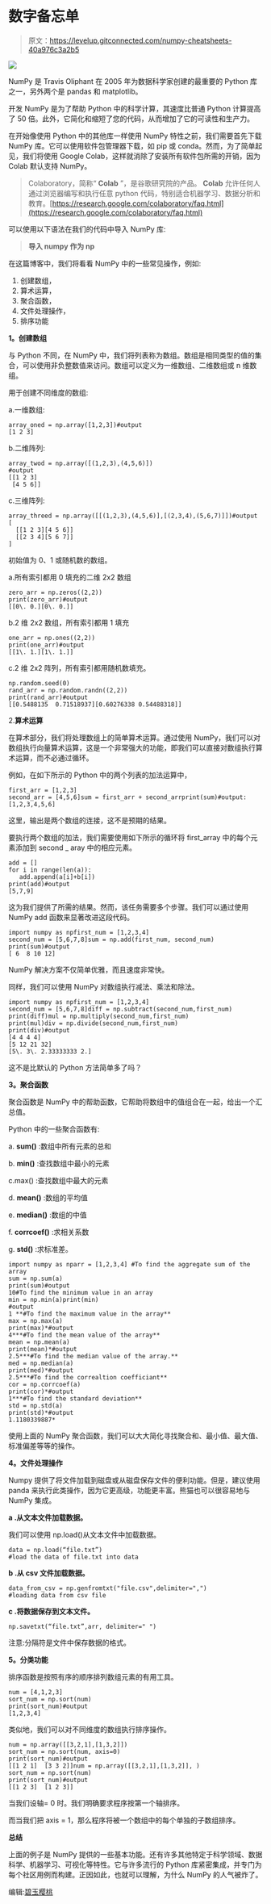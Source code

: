 # 数字备忘单

> 原文：<https://levelup.gitconnected.com/numpy-cheatsheets-40a976c3a2b5>

![](img/466f745d5c5bc36d771b2e4c1c2a673d.png)

NumPy 是 Travis Oliphant 在 2005 年为数据科学家创建的最重要的 Python 库之一，另外两个是 pandas 和 matplotlib。

开发 NumPy 是为了帮助 Python 中的科学计算，其速度比普通 Python 计算提高了 50 倍。此外，它简化和缩短了您的代码，从而增加了它的可读性和生产力。

在开始像使用 Python 中的其他库一样使用 NumPy 特性之前，我们需要首先下载 NumPy 库。它可以使用软件包管理器下载，如 pip 或 conda。然而，为了简单起见，我们将使用 Google Colab，这样就消除了安装所有软件包所需的开销，因为 Colab 默认支持 NumPy。

> Colaboratory，简称“ **Colab** ”，是谷歌研究院的产品。 **Colab** 允许任何人通过浏览器编写和执行任意 python 代码，特别适合机器学习、数据分析和教育。[https://research.google.com/colaboratory/faq.html](https://research.google.com/colaboratory/faq.html)

可以使用以下语法在我们的代码中导入 NumPy 库:

> **导入 numpy 作为 np**

在这篇博客中，我们将看看 NumPy 中的一些常见操作，例如:

1.  创建数组，
2.  算术运算，
3.  聚合函数，
4.  文件处理操作，
5.  排序功能

**1。创建数组**

与 Python 不同，在 NumPy 中，我们将列表称为数组。数组是相同类型的值的集合，可以使用非负整数值来访问。数组可以定义为一维数组、二维数组或 n 维数组。

用于创建不同维度的数组:

a.一维数组:

```
array_oned = np.array([1,2,3])#output
[1 2 3]
```

b.二维阵列:

```
array_twod = np.array([(1,2,3),(4,5,6)])
#output
[[1 2 3]  
 [4 5 6]]
```

c.三维阵列:

```
array_threed = np.array([[(1,2,3),(4,5,6)],[(2,3,4),(5,6,7)]])#output
[
  [[1 2 3][4 5 6]]   
  [[2 3 4][5 6 7]]
]
```

初始值为 0、1 或随机数的数组。

a.所有索引都用 0 填充的二维 2x2 数组

```
zero_arr = np.zeros((2,2))
print(zero_arr)#output
[[0\. 0.][0\. 0.]]
```

b.2 维 2x2 数组，所有索引都用 1 填充

```
one_arr = np.ones((2,2))
print(one_arr)#output
[[1\. 1.][1\. 1.]]
```

c.2 维 2x2 阵列，所有索引都用随机数填充。

```
np.random.seed(0)
rand_arr = np.random.randn((2,2))
print(rand_arr)#output
[[0.5488135  0.71518937][0.60276338 0.54488318]]
```

2.**算术运算**

在算术部分，我们将处理数组上的简单算术运算。通过使用 NumPy，我们可以对数组执行向量算术运算，这是一个非常强大的功能，即我们可以直接对数组执行算术运算，而不必通过循环。

例如，在如下所示的 Python 中的两个列表的加法运算中，

```
first_arr = [1,2,3]
second_arr = [4,5,6]sum = first_arr + second_arrprint(sum)#output:
[1,2,3,4,5,6]
```

这里，输出是两个数组的连接，这不是预期的结果。

要执行两个数组的加法，我们需要使用如下所示的循环将 first_array 中的每个元素添加到 second _ aray 中的相应元素。

```
add = []
for i in range(len(a)):
   add.append(a[i]+b[i])
print(add)#output
[5,7,9]
```

这为我们提供了所需的结果。然而，该任务需要多个步骤。我们可以通过使用 NumPy add 函数来显著改进这段代码。

```
import numpy as npfirst_num = [1,2,3,4]
second_num = [5,6,7,8]sum = np.add(first_num, second_num)
print(sum)#output 
[ 6  8 10 12]
```

NumPy 解决方案不仅简单优雅，而且速度非常快。

同样，我们可以使用 NumPy 对数组执行减法、乘法和除法。

```
import numpy as npfirst_num = [1,2,3,4]
second_num = [5,6,7,8]diff = np.subtract(second_num,first_num)
print(diff)mul = np.multiply(second_num,first_num)
print(mul)div = np.divide(second_num,first_num)
print(div)#output 
[4 4 4 4]
[5 12 21 32]
[5\. 3\. 2.33333333 2.]
```

这不是比默认的 Python 方法简单多了吗？

**3。聚合函数**

聚合函数是 NumPy 中的帮助函数，它帮助将数组中的值组合在一起，给出一个汇总值。

Python 中的一些聚合函数有:

a. **sum()** :数组中所有元素的总和

b. **min()** :查找数组中最小的元素

c.max() :查找数组中最大的元素

d. **mean()** :数组的平均值

e. **median()** :数组的中值

f. **corrcoef()** :求相关系数

g. **std()** :求标准差。

```
import numpy as nparr = [1,2,3,4] #To find the aggregate sum of the array
sum = np.sum(a)
print(sum)#output
10#To find the minimum value in an array
min = np.min(a)print(min)
#output
1 **#To find the maximum value in the array**
max = np.max(a)
print(max)*#output
4***#To find the mean value of the array**
mean = np.mean(a)
print(mean)*#output
2.5***#To find the median value of the array.**
med = np.median(a)
print(med)*#output
2.5***#To find the correaltion coefficiant** 
cor = np.corrcoef(a)
print(cor)*#output
1***#To find the standard deviation** 
std = np.std(a)
print(std)*#output
1.1180339887*
```

使用上面的 NumPy 聚合函数，我们可以大大简化寻找聚合和、最小值、最大值、标准偏差等等的操作。

**4。文件处理操作**

Numpy 提供了将文件加载到磁盘或从磁盘保存文件的便利功能。但是，建议使用 panda 来执行此类操作，因为它更高级，功能更丰富。熊猫也可以很容易地与 NumPy 集成。

**a .从文本文件加载数据。**

我们可以使用 np.load()从文本文件中加载数据。

```
data = np.load(“file.txt”)
#load the data of file.txt into data
```

**b .从 csv 文件加载数据。**

```
data_from_csv = np.genfromtxt("file.csv",delimiter=",")
#loading data from csv file
```

**c .将数据保存到文本文件。**

```
np.savetxt(“file.txt”,arr, delimiter=" ")
```

注意:分隔符是文件中保存数据的格式。

**5。分类功能**

排序函数是按照有序的顺序排列数组元素的有用工具。

```
num = [4,1,2,3]
sort_num = np.sort(num)
print(sort_num)#output
[1,2,3,4]
```

类似地，我们可以对不同维度的数组执行排序操作。

```
num = np.array([[3,2,1],[1,3,2]])
sort_num = np.sort(num, axis=0)
print(sort_num)#output
[[1 2 1]  [3 3 2]]num = np.array([[3,2,1],[1,3,2]], )
sort_num = np.sort(num)
print(sort_num)#output
[[1 2 3]  [1 2 3]]
```

当我们设轴= 0 时。我们明确要求程序按第一个轴排序。

而当我们把 axis = 1，那么程序将被一个数组中的每个单独的子数组排序。

**总结**

上面的例子是 NumPy 提供的一些基本功能。还有许多其他特定于科学领域、数据科学、机器学习、可视化等特性。它与许多流行的 Python 库紧密集成，并专门为每个社区用例而构建。正因如此，也就可以理解，为什么 NumPy 的人气被炸了。

编辑:[碧玉樱桃](https://www.linkedin.com/in/jaspercherry/)